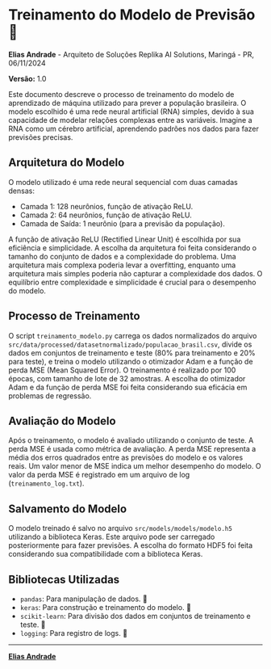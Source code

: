 # Treinamento do Modelo de Previsão 🧠

**Elias Andrade** - Arquiteto de Soluções Replika AI Solutions, Maringá - PR, 06/11/2024

**Versão:** 1.0

Este documento descreve o processo de treinamento do modelo de aprendizado de máquina utilizado para prever a população brasileira. O modelo escolhido é uma rede neural artificial (RNA) simples, devido à sua capacidade de modelar relações complexas entre as variáveis.  Imagine a RNA como um cérebro artificial, aprendendo padrões nos dados para fazer previsões precisas.

## Arquitetura do Modelo

O modelo utilizado é uma rede neural sequencial com duas camadas densas:

- Camada 1: 128 neurônios, função de ativação ReLU.
- Camada 2: 64 neurônios, função de ativação ReLU.
- Camada de Saída: 1 neurônio (para a previsão da população).

A função de ativação ReLU (Rectified Linear Unit) é escolhida por sua eficiência e simplicidade.  A escolha da arquitetura foi feita considerando o tamanho do conjunto de dados e a complexidade do problema.  Uma arquitetura mais complexa poderia levar a overfitting, enquanto uma arquitetura mais simples poderia não capturar a complexidade dos dados.  O equilíbrio entre complexidade e simplicidade é crucial para o desempenho do modelo.

## Processo de Treinamento

O script `treinamento_modelo.py` carrega os dados normalizados do arquivo `src/data/processed/datasetnormalizado/populacao_brasil.csv`, divide os dados em conjuntos de treinamento e teste (80% para treinamento e 20% para teste), e treina o modelo utilizando o otimizador Adam e a função de perda MSE (Mean Squared Error).  O treinamento é realizado por 100 épocas, com tamanho de lote de 32 amostras.  A escolha do otimizador Adam e da função de perda MSE foi feita considerando sua eficácia em problemas de regressão.

## Avaliação do Modelo

Após o treinamento, o modelo é avaliado utilizando o conjunto de teste.  A perda MSE é usada como métrica de avaliação.  A perda MSE representa a média dos erros quadrados entre as previsões do modelo e os valores reais.  Um valor menor de MSE indica um melhor desempenho do modelo.  O valor da perda MSE é registrado em um arquivo de log (`treinamento_log.txt`).

## Salvamento do Modelo

O modelo treinado é salvo no arquivo `src/models/models/modelo.h5` utilizando a biblioteca Keras.  Este arquivo pode ser carregado posteriormente para fazer previsões.  A escolha do formato HDF5 foi feita considerando sua compatibilidade com a biblioteca Keras.

## Bibliotecas Utilizadas

- `pandas`: Para manipulação de dados. 🐼
- `keras`: Para construção e treinamento do modelo. 🧠
- `scikit-learn`: Para divisão dos dados em conjuntos de treinamento e teste. 🤖
- `logging`: Para registro de logs. 📝

---

**[Elias Andrade](https://www.linkedin.com/in/eliasandrade)**
